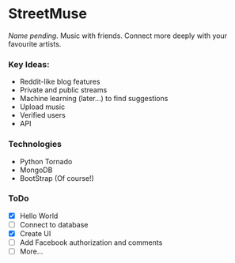 # StreetMuse
*Name pending.* Music with friends. Connect more deeply with your favourite artists.

### Key Ideas:
* Reddit-like blog features
* Private and public streams
* Machine learning (later...) to find suggestions
* Upload music
* Verified users
* API

### Technologies
* Python Tornado
* MongoDB
* BootStrap (Of course!)

### ToDo
* [X] Hello World
* [ ] Connect to database
* [X] Create UI
* [ ] Add Facebook authorization and comments
* [ ] More...
